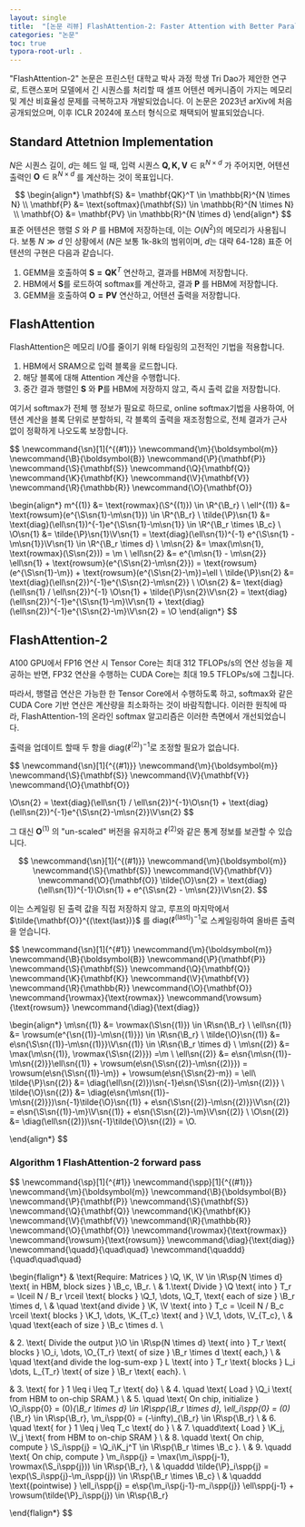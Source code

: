 ```yaml
---
layout: single
title:  "[논문 리뷰] FlashAttention-2: Faster Attention with Better Parallelism and Work Partitioning"
categories: "논문"
toc: true
typora-root-url: .
---
```


"FlashAttention-2" 논문은 프린스턴 대학교 박사 과정 학생 Tri Dao가 제안한 연구로, 트랜스포머 모델에서 긴 시퀀스를 처리할 때 셀프 어텐션 메커니즘이 가지는 메모리 및 계산 비효율성 문제를 극복하고자 개발되었습니다. 이 논문은 2023년 arXiv에 처음 공개되었으며, 이후 ICLR 2024에 포스터 형식으로 채택되어 발표되었습니다. 

## Standard Attetnion Implementation

$N$은 시퀀스 길이, $d$는 헤드 일 때, 입력 시퀀스 $\mathbf{Q, K, V}\in \mathbb{R}^{N \times d }$ 가 주어지면, 어텐션 출력인 $\mathbf{O} \in \mathbb{R}^{N \times d}$ 를 계산하는 것이 목표입니다. 

$$
\begin{align*}
\mathbf{S} &= \mathbf{QK}^T \in \mathbb{R}^{N \times N} \\
\mathbf{P} &= \text{softmax}(\mathbf{S}) \in \mathbb{R}^{N \times N} \\
\mathbf{O} &= \mathbf{PV} \in \mathbb{R}^{N \times d}
\end{align*}
$$
표준 어텐션은 행렬 $S$ 와 $P$ 를 HBM에 저장하는데, 이는 $O(N^2)$의 메모리가 사용됩니다. 보통 $N \gg d$ 인 상황에서 ($N$은 보통 1k-8k의 범위이며, $d$는 대략 64-128) 표준 어텐션의 구현은 다음과 같습니다. 

1. GEMM을 호출하여 $\mathbf{S = QK}^T$ 연산하고, 결과를 HBM에 저장합니다. 
2. HBM에서 $\mathbf{S}$를 로드하여 softmax를 계산하고, 결과 $\mathbf{P}$ 를 HBM에 저장합니다. 
3. GEMM을 호출하여 $\mathbf{O = PV}$ 연산하고, 어텐션 출력을 저장합니다.

## FlashAttention 

FlashAttention은 메모리 I/O를 줄이기 위해 타일링의 고전적인 기법을 적용합니다. 

1. HBM에서 SRAM으로 입력 블록을 로드합니다. 
2. 해당 블록에 대해 Attention 계산을 수행합니다.
3. 중간 결과 행렬인 $\mathbf{S}$ 와 $\mathbf{P}$를 HBM에 저장하지 않고, 즉시 출력 값을 저장합니다. 

여기서 softmax가 전체 행 정보가 필요로 하므로, online softmax기법을 사용하여, 어텐션 계산을 블록 단위로 분할하되, 각 블록의 출력을 재조정함으로, 전체 결과가 근사 없이 정확하게 나오도록 보장합니다. 

$$
\newcommand{\sn}[1]{^{(#1)}}
\newcommand{\m}{\boldsymbol{m}} 
\newcommand{\B}{\boldsymbol{B}} 
\newcommand{\P}{\mathbf{P}} 
\newcommand{\S}{\mathbf{S}} 
\newcommand{\Q}{\mathbf{Q}} 
\newcommand{\K}{\mathbf{K}} 
\newcommand{\V}{\mathbf{V}} 
\newcommand{\R}{\mathbb{R}}
\newcommand{\O}{\mathbf{O}} 

\begin{align*}
m^{(1)} &= \text{rowmax}(\S^{(1)}) \in \R^{\B_r} \\
\ell^{(1)} &= \text{rowsum}(e^{\S\sn{1}-\m\sn{1}}) \in \R^{\B_r} \\
\tilde{\P}\sn{1} &= \text{diag}(\ell\sn{1})^{-1}e^{\S\sn{1}-\m\sn{1}} \in \R^{\B_r \times \B_c} \\\
\O\sn{1} &= \tilde{\P}\sn{1}\V\sn{1} = \text{diag}(\ell\sn{1})^{-1} e^{\S\sn{1} - \m\sn{1}}\V\sn{1} \in \R^{\B_r \times d} \\
\m\sn{2} &= \max(\m\sn{1}, \text{rowmax}(\S\sn{2})) = \m \\
\ell\sn{2} &= e^{\m\sn{1} - \m\sn{2}} \ell\sn{1} + \text{rowsum}(e^{\S\sn{2}-\m\sn{2}}) = \text{rowsum}(e^{\S\sn{1}-\m}) + \text{rowsum}(e^{\S\sn{2}-\m})=\ell \\
\tilde{\P}\sn{2} &= \text{diag}(\ell\sn{2})^{-1}e^{\S\sn{2}-\m\sn{2}} \\ 
\O\sn{2} &= \text{diag}(\ell\sn{1} / \ell\sn{2})^{-1} \O\sn{1} + \tilde{\P}\sn{2}\V\sn{2} = \text{diag}(\ell\sn{2})^{-1}e^{\S\sn{1}-\m}\V\sn{1} + \text{diag}(\ell\sn{2})^{-1}e^{\S\sn{2}-\m}\V\sn{2} = \O
\end{align*}
$$

## FlashAttention-2

A100 GPU에서 FP16 연산 시 Tensor Core는 최대 312 TFLOPs/s의 연산 성능을 제공하는 반면, FP32 연산을 수행하는 CUDA Core는 최대 19.5 TFLOPs/s에 그칩니다.

 따라서, 행렬곱 연산은 가능한 한 Tensor Core에서 수행하도록 하고, softmax와 같은 CUDA Core 기반 연산은 계산량을 최소화하는 것이 바람직합니다. 이러한 원칙에 따라, FlashAttention-1의 온라인 softmax 알고리즘은 이러한 측면에서 개선되었습니다.

출력을 업데이트 할때 두 항을 $\text{diag}(\ell^{(2)})^{-1}$로 조정할 필요가 없습니다. 

$$
\newcommand{\sn}[1]{^{(#1)}}
\newcommand{\m}{\boldsymbol{m}} 
\newcommand{\S}{\mathbf{S}} 
\newcommand{\V}{\mathbf{V}} 
\newcommand{\O}{\mathbf{O}} 

\O\sn{2} = \text{diag}(\ell\sn{1} / \ell\sn{2})^{-1}\O\sn{1} + \text{diag}(\ell\sn{2})^{-1}e^{\S\sn{2}-\m\sn{2}}\V\sn{2}
$$

그 대신 $\mathbf{O}^{(1)}$ 의 "un-scaled" 버전을 유지하고 $\ell^{(2)}$와 같은 통계 정보를 보관할 수 있습니다. 

$$
\newcommand{\sn}[1]{^{(#1)}}
\newcommand{\m}{\boldsymbol{m}} 
\newcommand{\S}{\mathbf{S}} 
\newcommand{\V}{\mathbf{V}} 
\newcommand{\O}{\mathbf{O}} 
\tilde{\O}\sn{2} = \text{diag}(\ell\sn{1})^{-1}\O\sn{1} + e^{\S\sn{2} - \m\sn{2}}\V\sn{2}.
$$

이는 스케일링 된 출력 값을 직접 저장하지 않고, 루프의 마지막에서 $\tilde{\mathbf{O}}^{(\text{last})}$ 를 $\text{diag}(\ell^{(\text{last})})^{-1}$로 스케일링하여 올바른 출력을 얻습니다. 

$$
\newcommand{\sn}[1]{^{#1}}
\newcommand{\m}{\boldsymbol{m}} 
\newcommand{\B}{\boldsymbol{B}} 
\newcommand{\P}{\mathbf{P}} 
\newcommand{\S}{\mathbf{S}} 
\newcommand{\Q}{\mathbf{Q}} 
\newcommand{\K}{\mathbf{K}} 
\newcommand{\V}{\mathbf{V}} 
\newcommand{\R}{\mathbb{R}}
\newcommand{\O}{\mathbf{O}} 
\newcommand{\rowmax}{\text{rowmax}} 
\newcommand{\rowsum}{\text{rowsum}} 
\newcommand{\diag}{\text{diag}} 

\begin{align*}
\m\sn{(1)} &= \rowmax(\S\sn{(1)}) \in \R\sn{\B_r} \\
\ell\sn{(1)} &= \rowsum(e^{\sn{(1)}-\m\sn{(1)}}) \in \R\sn{\B_r} \\
\tilde{\O}\sn{(1)} &= e\sn{\S\sn{(1)}-\m\sn{(1)}}\V\sn{(1)} \in \R\sn{\B_r \times d} \\
\m\sn{(2)} &= \max(\m\sn{(1)}, \rowmax{\S\sn{(2)}}) =\m \\
\ell\sn{(2)} &= e\sn{\m\sn{(1)}-\m\sn{(2)}}\ell\sn{(1)} + \rowsum(e\sn{\S\sn{(2)}-\m\sn{(2)}}) = \rowsum(e\sn{\S\sn{(1)}-\m}) + \rowsum(e\sn{\S\sn{2}-m}) = \ell\\
\tilde{\P}\sn{(2)} &= \diag(\ell\sn{(2)})\sn{-1}e\sn{\S\sn{(2)}-\m\sn{(2)}} \\
\tilde{\O}\sn{(2)} &= \diag(e\sn{\m\sn{(1)}-\m\sn{(2)}})\sn{-1}\tilde{\O}\sn{(1)} + e\sn{\S\sn{(2)}-\m\sn{(2)}}\V\sn{(2)} = e\sn{\S\sn{(1)}-\m}\V\sn{(1)} + e\sn{\S\sn{(2)}-\m}\V\sn{(2)} \\
\O\sn{(2)} &= \diag(\ell\sn{(2)})\sn{-1}\tilde{\O}\sn{(2)} = \O.

\end{align*}
$$

### Algorithm 1 FlashAttention-2 forward pass 

$$
\newcommand{\sp}[1]{^{#1}}
\newcommand{\spp}[1]{^{(#1)}}
\newcommand{\m}{\boldsymbol{m}} 
\newcommand{\B}{\boldsymbol{B}} 
\newcommand{\P}{\mathbf{P}} 
\newcommand{\S}{\mathbf{S}} 
\newcommand{\Q}{\mathbf{Q}} 
\newcommand{\K}{\mathbf{K}} 
\newcommand{\V}{\mathbf{V}} 
\newcommand{\R}{\mathbb{R}}
\newcommand{\O}{\mathbf{O}} 
\newcommand{\rowmax}{\text{rowmax}} 
\newcommand{\rowsum}{\text{rowsum}} 
\newcommand{\diag}{\text{diag}}
\newcommand{\quadd}{\quad\quad}
\newcommand{\quaddd}{\quad\quad\quad}

\begin{flalign*}
& \text{Require: Matrices } \Q, \K, \V \in \R\sp{N \times d} \text{ in HBM, block sizes } \B_c, \B_r. \\
& 1.\text{ Divide } \Q \text{ into } T_r = \lceil N / B_r \rceil \text{ blocks } \Q_1, \dots, \Q_T, \text{ each of size } \B_r \times d, \\
& \quad \text{and divide } \K, \V \text{ into } T_c = \lceil N / B_c \rceil \text{ blocks } \K_1, \dots, \K_{T_c} \text{ and } \V_1, \dots, \V_{T_c}, \\
& \quad \text{each of size } \B_c \times d. \\

& 2. \text{ Divide the output }\O \in \R\sp{N \times d} \text{ into } T_r \text{ blocks } \O_i, \dots, \O_{T_r} \text{ of size } \B_r \times d \text{ each,} \\
& \quad \text{and divide the log-sum-exp } L \text{ into } T_r \text{ blocks } L_i \dots, L_{T_r} \text{ of size } \B_r \text{ each}. \\

& 3. \text{ for } 1 \leq i \leq T_r \text{ do} \\
& 4. \quad \text{ Load } \Q_i \text{ from HBM to on-chip SRAM.} \\
& 5. \quad \text{ On chip, initialize } \O_i\spp{0} = (0)_{\B_r \times d} \in \R\spp{\B_r \times d}, \ell_i\spp{0} = (0)_{\B_r} \in \R\sp{\B_r}, \m_i\spp{0} = (-\infty)_{\B_r} \in \R\sp{\B_r} \\
& 6. \quad \text{ for } 1 \leq j \leq T_c \text{ do } \\
& 7. \quadd\text{ Load } \K_j, \V_j \text{ from HBM to on-chip SRAM } \\
& 8. \quadd \text{ On chip, compute } \S_i\spp{j} = \Q_i\K_j^T \in \R\sp{\B_r \times \B_c }. \\
& 9. \quadd \text{ On chip, compute } \m_i\spp{j} = \max(\m_i\spp{j-1}, \rowmax(\S_i\spp{j})) \in \R\sp{\B_r}, \\
& \quaddd \tilde{\P}_i\spp{j} = \exp(\S_i\spp{j}-\m_i\spp{j}) \in \R\sp{\B_r \times \B_c} \\
& \quaddd \text{(pointwise) } \ell_i\spp{j} = e\sp{\m_i\sp{j-1}-m_i\spp{j}} \ell\spp{j-1} + \rowsum(\tilde{\P}_i\spp{j}) \in \R\sp{\B_r}

\end{flalign*}
$$

